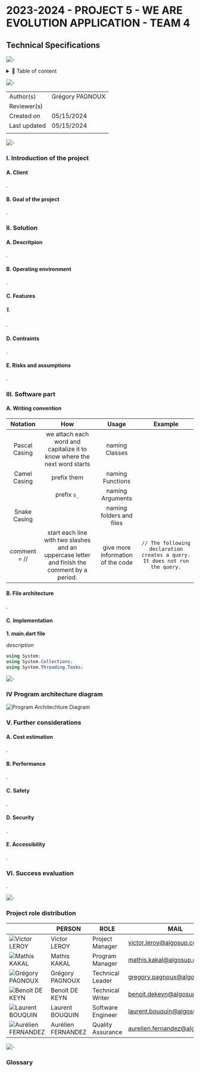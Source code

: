 # 2023-2024 - PROJECT 5 - WE ARE EVOLUTION APPLICATION - TEAM 4

## Technical Specifications

![-](https://raw.githubusercontent.com/andreasbm/readme/master/assets/lines/aqua.png)

<details>
<summary>📖 Table of content</summary>

- [2023-2024 - PROJECT 5 - WE ARE EVOLUTION APPLICATION - TEAM 4](#2023-2024---project-5---we-are-evolution-application---team-4)
  - [Technical Specifications](#technical-specifications)
    - [I. Introduction of the project](#i-introduction-of-the-project)
      - [A. Client](#a-client)
      - [B. Goal of the project](#b-goal-of-the-project)
    - [II. Solution](#ii-solution)
      - [A. Descritpion](#a-descritpion)
      - [B. Operating environment](#b-operating-environment)
      - [C. Features](#c-features)
        - [1.](#1)
      - [D. Contraints](#d-contraints)
      - [E. Risks and assumptions](#e-risks-and-assumptions)
    - [III. Software part](#iii-software-part)
      - [A. Writing convention](#a-writing-convention)
      - [B. File architecture](#b-file-architecture)
      - [C. Implementation](#c-implementation)
    - [IV Program architecture diagram](#iv-program-architecture-diagram)
    - [V. Further considerations](#v-further-considerations)
      - [A. Cost estimation](#a-cost-estimation)
      - [B. Performance](#b-performance)
      - [C. Safety](#c-safety)
      - [D. Security](#d-security)
      - [E. Accessibility](#e-accessibility)
    - [VI. Success evaluation](#vi-success-evaluation)
    - [Project role distribution](#project-role-distribution)
    - [Glossary](#glossary)

</details>

![-](https://raw.githubusercontent.com/andreasbm/readme/master/assets/lines/aqua.png)

| | |
| - | - |
| Author(s) | Grégory PAGNOUX |
| Reviewer(s) |  |
| Created on | 05/15/2024 |
| Last updated | 05/15/2024 |
|  |  |

![-](https://raw.githubusercontent.com/andreasbm/readme/master/assets/lines/aqua.png)

### I. Introduction of the project

#### A. Client

. <!-- TODO -->

#### B. Goal of the project

. <!-- TODO -->

### II. Solution

#### A. Descritpion

. <!-- TODO -->

#### B. Operating environment

. <!-- TODO -->

#### C. Features

##### 1.

. <!-- TODO -->

#### D. Contraints

. <!-- TODO -->

#### E. Risks and assumptions

. <!-- TODO -->

### III. Software part

#### A. Writing convention

<!-- TODO -->

| Notation | How | Usage | Example |
| :-: | :-: | :-: | :-: |
| Pascal Casing | we attach each word and capitalize it to know where the next word starts | naming Classes |  |
| Camel Casing | prefix them | naming Functions |  |
|  | prefix `s_` | naming Arguments |  |
| Snake Casing |  | naming folders and files |  |
| comment = // | start each line with two slashes and an uppercase letter and finish the comment by a period. | give more information of the code | <pre>```// The following declaration creates a query. It does not run the query.```</pre> |

#### B. File architecture

. <!-- TODO -->

#### C. Implementation

**1. main.dart file**

<!-- TODO -->

*description*

```cs
using System;
using System.Collections;
using System.Threading.Tasks;
```

![-](https://raw.githubusercontent.com/andreasbm/readme/master/assets/lines/solar.png)



### IV Program architecture diagram

![Program Architechture Diagram](img/Architecture_diagram.png)

### V. Further considerations

#### A. Cost estimation

. <!-- TODO -->

#### B. Performance

. <!-- TODO -->

#### C. Safety

. <!-- TODO -->

#### D. Security

. <!-- TODO -->

#### E. Accessibility

. <!-- TODO -->

### VI. Success evaluation

. <!-- TODO -->

![-](https://raw.githubusercontent.com/andreasbm/readme/master/assets/lines/aqua.png)

### Project role distribution

|  | PERSON | ROLE | MAIL |
| - | - | - | - |
| ![Victor LEROY]() | Victor LEROY | Project Manager | [victor.leroy@algosup.com](mailto:victor.leroy@algosup.com) |
| ![Mathis KAKAL]() | Mathis KAKAL | Program Manager | [mathis.kakal@algosup.com](mailto:mathis.kakal@algosup.com) |
| ![Grégory PAGNOUX]() | Grégory PAGNOUX | Technical Leader | [gregory.pagnoux@algosup.com](mailto:gregory.pagnoux@algosup.com) |
| ![Benoît DE KEYN]() | Benoît DE KEYN | Technical Writer | [benoit.dekeyn@algosup.com](mailto:benoit.dekeyn@algosup.com) |
| ![Laurent BOUQUIN]() | Laurent BOUQUIN | Software Engineer | [laurent.bouquin@algosup.com](mailto:laurent.bouquin@algosup.com) |
| ![Aurélien FERNANDEZ]() | Aurélien FERNANDEZ | Quality Assurance | [aurelien.fernandez@algosup.com](mailto:aurelien.fernandez@algosup.com) |

![-](https://raw.githubusercontent.com/andreasbm/readme/master/assets/lines/aqua.png)

### Glossary



